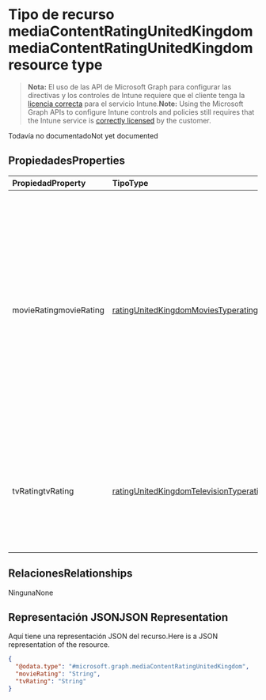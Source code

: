 # <a name="mediacontentratingunitedkingdom-resource-type"></a><span data-ttu-id="7f494-101">Tipo de recurso mediaContentRatingUnitedKingdom</span><span class="sxs-lookup"><span data-stu-id="7f494-101">mediaContentRatingUnitedKingdom resource type</span></span>

> <span data-ttu-id="7f494-102">**Nota:** El uso de las API de Microsoft Graph para configurar las directivas y los controles de Intune requiere que el cliente tenga la [licencia correcta](https://go.microsoft.com/fwlink/?linkid=839381) para el servicio Intune.</span><span class="sxs-lookup"><span data-stu-id="7f494-102">**Note:** Using the Microsoft Graph APIs to configure Intune controls and policies still requires that the Intune service is [correctly licensed](https://go.microsoft.com/fwlink/?linkid=839381) by the customer.</span></span>

<span data-ttu-id="7f494-103">Todavía no documentado</span><span class="sxs-lookup"><span data-stu-id="7f494-103">Not yet documented</span></span>
## <a name="properties"></a><span data-ttu-id="7f494-104">Propiedades</span><span class="sxs-lookup"><span data-stu-id="7f494-104">Properties</span></span>
|<span data-ttu-id="7f494-105">Propiedad</span><span class="sxs-lookup"><span data-stu-id="7f494-105">Property</span></span>|<span data-ttu-id="7f494-106">Tipo</span><span class="sxs-lookup"><span data-stu-id="7f494-106">Type</span></span>|<span data-ttu-id="7f494-107">Descripción</span><span class="sxs-lookup"><span data-stu-id="7f494-107">Description</span></span>|
|:---|:---|:---|
|<span data-ttu-id="7f494-108">movieRating</span><span class="sxs-lookup"><span data-stu-id="7f494-108">movieRating</span></span>|[<span data-ttu-id="7f494-109">ratingUnitedKingdomMoviesType</span><span class="sxs-lookup"><span data-stu-id="7f494-109">ratingUnitedKingdomMoviesType</span></span>](../resources/intune_deviceconfig_ratingunitedkingdommoviestype.md)|<span data-ttu-id="7f494-110">Clasificación de películas seleccionada para el Reino Unido.</span><span class="sxs-lookup"><span data-stu-id="7f494-110">Movies rating selected for United Kingdom Possible values are: , , , , , , , , .</span></span> <span data-ttu-id="7f494-111">Los valores posibles son: `allAllowed`, `allBlocked`, `general`, `universalChildren`, `parentalGuidance`, `agesAbove12Video`, `agesAbove12Cinema`, `agesAbove15` y `adults`.</span><span class="sxs-lookup"><span data-stu-id="7f494-111">The possible values are `allAllowed`, `allBlocked`, `general`, `universalChildren`, `parentalGuidance`, `agesAbove12Video`, `agesAbove12Cinema`, `agesAbove15`, `adults`, , , or .</span></span>|
|<span data-ttu-id="7f494-112">tvRating</span><span class="sxs-lookup"><span data-stu-id="7f494-112">tvRating</span></span>|[<span data-ttu-id="7f494-113">ratingUnitedKingdomTelevisionType</span><span class="sxs-lookup"><span data-stu-id="7f494-113">ratingUnitedKingdomTelevisionType</span></span>](../resources/intune_deviceconfig_ratingunitedkingdomtelevisiontype.md)|<span data-ttu-id="7f494-114">Clasificación de TV seleccionada para el Reino Unido.</span><span class="sxs-lookup"><span data-stu-id="7f494-114">TV rating selected for United Kingdom Possible values are: , , .</span></span> <span data-ttu-id="7f494-115">Los valores posibles son: `allAllowed`, `allBlocked` y `caution`.</span><span class="sxs-lookup"><span data-stu-id="7f494-115">The possible values are `allAllowed`, `allBlocked`, `caution`, , , , , , , , , or .</span></span>|

## <a name="relationships"></a><span data-ttu-id="7f494-116">Relaciones</span><span class="sxs-lookup"><span data-stu-id="7f494-116">Relationships</span></span>
<span data-ttu-id="7f494-117">Ninguna</span><span class="sxs-lookup"><span data-stu-id="7f494-117">None</span></span>
## <a name="json-representation"></a><span data-ttu-id="7f494-118">Representación JSON</span><span class="sxs-lookup"><span data-stu-id="7f494-118">JSON Representation</span></span>
<span data-ttu-id="7f494-119">Aquí tiene una representación JSON del recurso.</span><span class="sxs-lookup"><span data-stu-id="7f494-119">Here is a JSON representation of the resource.</span></span>
<!-- {
  "blockType": "resource",
  "@odata.type": "microsoft.graph.mediaContentRatingUnitedKingdom"
}
-->
``` json
{
  "@odata.type": "#microsoft.graph.mediaContentRatingUnitedKingdom",
  "movieRating": "String",
  "tvRating": "String"
}
```



